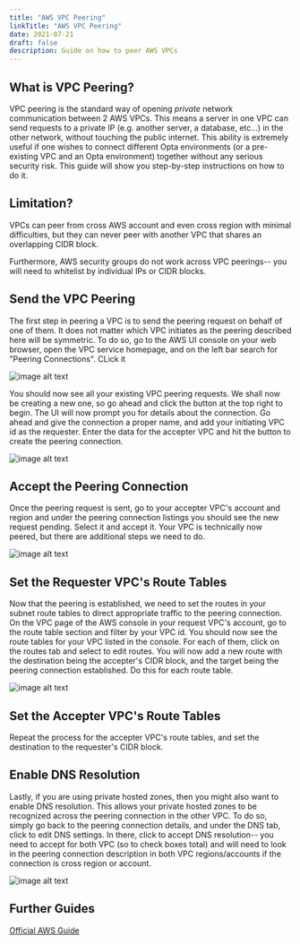 ```yaml
---
title: "AWS VPC Peering"
linkTitle: "AWS VPC Peering"
date: 2021-07-21
draft: false
description: Guide on how to peer AWS VPCs
---
```


## What is VPC Peering?
VPC peering is the standard way of opening _private_ network communication between 2 AWS VPCs. This means a server in
one VPC can send requests to a private IP (e.g. another server, a database, etc...) in the other network, without
touching the public internet. This ability is extremely useful if one wishes to connect different Opta environments
(or a pre-existing VPC and an Opta environment) together without any serious security risk. This guide will show
you step-by-step instructions on how to do it.

## Limitation?
VPCs can peer from cross AWS account and even cross region with minimal difficulties, but they can never peer
with another VPC that shares an overlapping CIDR block.

Furthermore, AWS security groups do not work across VPC peerings-- you will need to whitelist by individual IPs or CIDR
blocks.

## Send the VPC Peering
The first step in peering a VPC is to send the peering request on behalf of one of them. It does not matter which VPC
initiates as the peering described here will be symmetric. To do so, go to the AWS UI console on your web browser,
open the VPC service homepage, and on the left bar search for "Peering Connections". CLick it

![image alt text](/images/aws_peering_1.png)

You should now see all your existing VPC peering requests. We shall now be creating a new one, so go ahead and click the
button at the top right to begin. The UI will now prompt you for details about the connection. Go ahead and give the
connection a proper name, and add your initiating VPC id as the requester. Enter the data for the accepter VPC and hit 
the button to create the peering connection.

![image alt text](/images/aws_peering_2.png)

## Accept the Peering Connection
Once the peering request is sent, go to your accepter VPC's account and region and under the peering connection listings
you should see the new request pending. Select it and accept it. Your VPC is technically now peered, but there are 
additional steps we need to do.

![image alt text](/images/aws_peering_3.png)

## Set the Requester VPC's Route Tables
Now that the peering is established, we need to set the routes in your subnet route tables to direct appropriate traffic
to the peering connection. On the VPC page of the AWS console in your request VPC's account, go to the route table
section and filter by your VPC id. You should now see the route tables for your VPC listed in the console. For each of
them, click on the routes tab and select to edit routes. You will now add a new route with the destination being
the accepter's CIDR block, and the target being the peering connection established. Do this for each route table.

![image alt text](/images/aws_peering_4.png)

## Set the Accepter VPC's Route Tables
Repeat the process for the accepter VPC's route tables, and set the destination to the requester's CIDR block.

## Enable DNS Resolution

Lastly, if you are using private hosted zones, then you might also want to enable DNS resolution. This allows your
private hosted zones to be recognized across the peering connection in the other VPC. To do so, simply go back
to the peering connection details, and under the DNS tab, click to edit DNS settings. In there, click to accept DNS
resolution-- you need to accept for both VPC (so to check boxes total) and will need to look in the peering connection
description in both VPC regions/accounts if the connection is cross region or account.

![image alt text](/images/aws_peering_5.png)

## Further Guides

[Official AWS Guide](https://docs.aws.amazon.com/vpc/latest/peering/what-is-vpc-peering.html)

